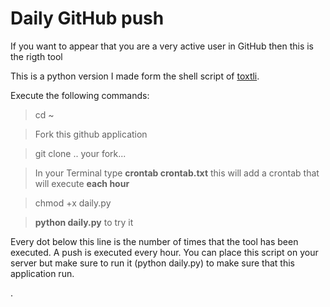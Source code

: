 # Daily GitHub push

If you want to appear that you are a very active user in GitHub then this is the rigth tool

This is a python version I made form the shell script of [toxtli](https://github.com/toxtli/dailypush).

Execute the following commands:

> cd ~

> Fork this github application

> git clone .. your fork...

> In your Terminal type **crontab crontab.txt** this will add a crontab that will execute **each hour**

> chmod +x daily.py

> **python daily.py** to try it

Every dot below this line is the number of times that the tool has been executed. A push is executed every hour. You can place this script on your server but make sure to run it (python daily.py) to make sure that this application run.

.